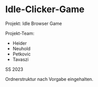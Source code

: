 # Idle-Clicker-Game

Projekt: Idle Browser Game

Projekt-Team:
  - Heider
  - Neuhold
  - Petkovic
  - Tavaszi

SS 2023

Ordnerstruktur nach Vorgabe eingehalten.
